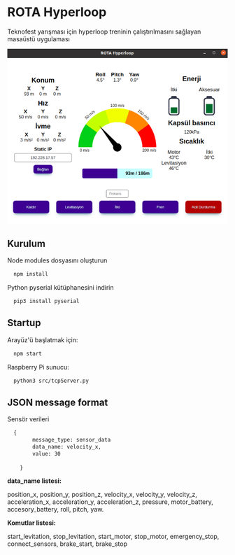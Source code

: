 
# ROTA Hyperloop

Teknofest yarışması için hyperloop treninin çalıştırılmasını sağlayan masaüstü uygulaması

![User Interface Screenshot](https://github.com/WilmerCP/Rota_Hyperloop/blob/8652a28168ea23a0773a2abe2d9306ae9f81a6b8/interface.png)

## Kurulum

Node modules dosyasını oluşturun

```bash
  npm install
```
Python pyserial kütüphanesini indirin

```bash
  pip3 install pyserial
```

## Startup

Arayüz'ü başlatmak için:

```bash
  npm start
```
Raspberry Pi sunucu:

```bash
  python3 src/tcpServer.py
```

## JSON message format

Sensör verileri

```code
  {
        message_type: sensor_data
        data_name: velocity_x,
        value: 30

    }
```

**data_name listesi:**

position_x, position_y, position_z, velocity_x, velocity_y, velocity_z, acceleration_x, acceleration_y, acceleration_z, pressure, motor_battery, accesory_battery, roll, pitch, yaw.

**Komutlar listesi:**

start_levitation,
stop_levitation,
start_motor,
stop_motor,
emergency_stop,
connect_sensors,
brake_start,
brake_stop
